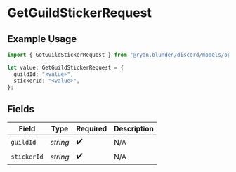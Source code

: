 # GetGuildStickerRequest

## Example Usage

```typescript
import { GetGuildStickerRequest } from "@ryan.blunden/discord/models/operations";

let value: GetGuildStickerRequest = {
  guildId: "<value>",
  stickerId: "<value>",
};
```

## Fields

| Field              | Type               | Required           | Description        |
| ------------------ | ------------------ | ------------------ | ------------------ |
| `guildId`          | *string*           | :heavy_check_mark: | N/A                |
| `stickerId`        | *string*           | :heavy_check_mark: | N/A                |
